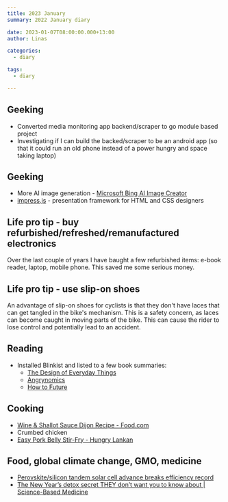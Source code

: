 ```yaml
---
title: 2023 January
summary: 2022 January diary

date: 2023-01-07T08:00:00.000+13:00
author: Linas

categories:
  - diary

tags:
  - diary

---
```


## Geeking

* Converted media monitoring app backend/scraper to go module based project
* Investigating if I can build the backed/scraper to be an android app (so that it could run an old phone instead of a power hungry and space taking laptop)

## Geeking

* More AI image generation - [Microsoft Bing AI Image Creator](https://www.bing.com/images/create)
* [impress.js](https://impress.js.org/) - presentation framework for HTML and CSS designers

## Life pro tip - buy refurbished/refreshed/remanufactured electronics

Over the last couple of years I have baught a few refurbished items: e-book reader, laptop, mobile phone. This saved me some serious money. 

## Life pro tip - use slip-on shoes

An advantage of slip-on shoes for cyclists is that they don't have laces that can get tangled in the bike's mechanism. This is a safety concern, as laces can become caught in moving parts of the bike. This can cause the rider to lose control and potentially lead to an accident.

## Reading

* Installed Blinkist and listed to a few book summaries:
  * [The Design of Everyday Things](https://www.blinkist.com/en/app/books/the-design-of-everyday-things-en)
  * [Angrynomics](https://www.blinkist.com/en/app/books/angrynomics-en)
  * [How to Future](https://www.blinkist.com/en/app/books/how-to-future-en)

## Cooking

* [Wine & Shallot Sauce Dijon Recipe - Food.com](https://www.food.com/recipe/wine-shallot-sauce-dijon-64234)
* Crumbed chicken
* [Easy Pork Belly Stir-Fry - Hungry Lankan](https://hungrylankan.com/recipes/easy-pork-belly-stir-fry/)


## Food, global climate change, GMO, medicine

* [Perovskite/silicon tandem solar cell advance breaks efficiency record](https://newatlas.com/energy/perovskite-silicon-tandem-solar-cell-efficiency-record-32-5-percent/)
* [The New Year’s detox secret THEY don’t want you to know about | Science-Based Medicine](https://sciencebasedmedicine.org/the-new-years-detox-secret-they-dont-want-you-to-know-about/)